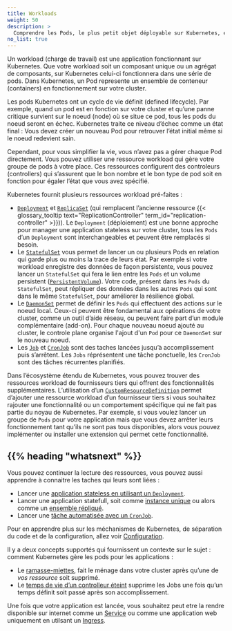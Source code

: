 ```yaml
---
title: Workloads
weight: 50
description: >
  Comprendre les Pods, le plus petit objet déployable sur Kubernetes, et les abstractions de haut niveaux vous permettant de les lancer.
no_list: true
---
```



<!-- definition -->

Un workload (charge de travail) est une application fonctionnant sur Kubernetes. Que votre workload soit un composant unique ou un agrégat de composants, sur Kubernetes celui-ci fonctionnera dans une série de pods. Dans Kubernetes, un Pod represente un ensemble de conteneur (containers) en fonctionnement sur votre cluster.

Les pods Kubernetes ont un cycle de vie définit (defined lifecycle). Par exemple, quand un pod est en fonction sur votre cluster et qu’une panne critique survient sur le noeud (node) où se situe ce pod, tous les pods du noeud seront en échec. Kubernetes traite ce niveau d’échec comme un état final :
Vous devez créer un nouveau Pod pour retrouver l’état initial même si le noeud redevient sain.

Cependant, pour vous simplifier la vie, vous n’avez pas a gérer chaque Pod directement. Vous pouvez utiliser une ressource workload qui gère votre groupe de pods à votre place. Ces ressources configurent des controleurs (controllers) qui s’assurent que le bon nombre et le bon type de pod soit en fonction pour égaler l’état que vous avez spécifié.

Kubernetes fournit plusieurs ressources workload pré-faites :

* [`Deployment`](/docs/concepts/workloads/controllers/deployment/) et [`ReplicaSet`](/docs/concepts/workloads/controllers/replicaset/) 
(qui remplacent l’ancienne ressource {{< glossary_tooltip text="ReplicationController" term_id="replication-controller" >}})).
Le `Deployment` (déploiement) est une bonne approche pour manager une application stateless sur votre cluster, tous les `Pods` d’un `Deployment` sont interchangeables et peuvent être remplacés si besoin.
* Le [`StatefulSet`](/docs/concepts/workloads/controllers/statefulset/)  vous permet de lancer un ou plusieurs Pods en relation qui garde plus ou moins la trace de leurs état.
Par exemple si votre workload enregistre des données de façon persistente, vous pouvez lancer un `StatefulSet` qui fera le lien entre les `Pods` et un volume persistent ([`PersistentVolume`](/docs/concepts/storage/persistent-volumes/)).
Votre code, présent dans les `Pods` du `StatefulSet`, peut répliquer des données dans les autres `Pods` qui sont dans le même `StatefulSet`,
pour améliorer la résilience global.
* Le [`DaemonSet`](/docs/concepts/workloads/controllers/daemonset/) permet de définir les `Pods` qui effectuent des actions sur le noeud local.
Ceux-ci peuvent être fondamental aux opérations de votre cluster, comme un outil d’aide réseau, ou peuvent faire part d’un module complémentaire (add-on).
Pour chaque nouveau noeud ajouté au cluster, le controle plane organise l'ajout d'un `Pod` pour ce `DaemonSet` sur le nouveau noeud.
* Les [`Job`](/docs/concepts/workloads/controllers/job/) et  [`CronJob`](/docs/concepts/workloads/controllers/cron-jobs/) sont des taches lancées jusqu’à accomplissement puis s’arrêtent. Les `Jobs` réprésentent une tâche ponctuelle, les `CronJob` sont des tâches récurrentes planifiés.

Dans l’écosystème étendu de Kubernetes, vous pouvez trouver des ressources workload de fournisseurs tiers qui offrent des fonctionnalités supplémentaires.
L’utilisation d’un [`CustomResourceDefinition`](/docs/concepts/extend-kubernetes/api-extension/custom-resources/) permet d’ajouter une ressource workload d’un fournisseur tiers si vous souhaitez rajouter une fonctionnalité ou un comportement spécifique qui ne fait pas partie du noyau de Kubernetes.
Par exemple, si vous voulez lancer un groupe de `Pods` pour votre application mais que vous devez arrêter leurs fonctionnement tant qu’ils ne sont pas tous disponibles, alors vous pouvez implémenter ou installer une extension qui permet cette fonctionnalité.

## {{% heading "whatsnext" %}}
Vous pouvez continuer la lecture des ressources, vous pouvez aussi apprendre à connaitre les taches qui leurs sont liées :
* Lancer une [application stateless en utilisant un `Deployment`](/docs/tasks/run-application/run-stateless-application-deployment/).
* Lancer une application statefull, soit comme [instance unique](/docs/tasks/run-application/run-single-instance-stateful-application/)
  ou alors comme un [ensemble répliqué](/docs/tasks/run-application/run-replicated-stateful-application/).
* Lancer une [tâche automatisée avec un `CronJob`](/docs/tasks/job/automated-tasks-with-cron-jobs/).

Pour en apprendre plus sur les méchanismes de Kubernetes, de séparation du code et de la configuration,
allez voir [Configuration](/docs/concepts/configuration/).

Il y a deux concepts supportés qui fournissent un contexte sur le sujet : comment Kubernetes gère les pods pour les applications :
* Le [ramasse-miettes](/docs/concepts/workloads/controllers/garbage-collection/), fait le ménage dans votre cluster après qu’une de _vos ressource_ soit supprimé.
* Le [temps de vie d’un controlleur éteint](/docs/concepts/workloads/controllers/ttlafterfinished/) supprime les Jobs une fois qu’un temps définit soit passé après son accomplissement.

Une fois que votre application est lancée, vous souhaitez peut etre la rendre disponible sur internet comme un [Service](/docs/concepts/services-networking/service/) ou comme une application web uniquement en utilsant un [Ingress](/docs/concepts/services-networking/ingress).
